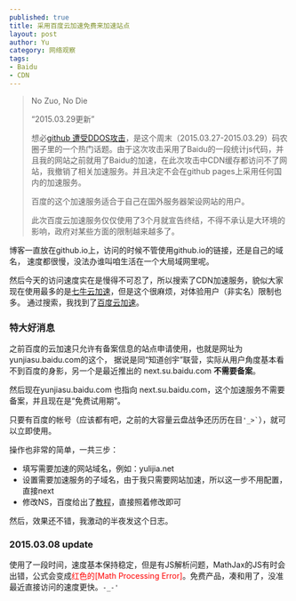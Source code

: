 ```yaml
---
published: true
title: 采用百度云加速免费来加速站点
layout: post
author: Yu 
category: 网络观察
tags:
- Baidu
- CDN
---
```


> No Zuo, No Die
>
> <q>2015.03.29更新</q>
>
>想必[github 遭受DDOS攻击](https://news.ycombinator.com/item?id=9275041)，是这个周末（2015.03.27-2015.03.29）码农圈子里的一个热门话题。由于这次攻击采用了Baidu的一段统计js代码，并且我的网站之前就用了Baidu的加速，在此次攻击中CDN缓存都访问不了网站，我撤销了相关加速服务。并且决定不会在github pages上采用任何国内的加速服务。
>
> 百度的这个加速服务适合于自己在国外服务器架设网站的用户。
>
> 此次百度云加速服务仅仅使用了3个月就宣告终结，不得不承认是大环境的影响，政府对某些方面的限制越来越多了。


博客一直放在github.io上，访问的时候不管使用github.io的链接，还是自己的域名，
速度都很慢，没法办谁叫咱生活在一个大局域网里呢。

然后今天的访问速度实在是慢得不可忍了，所以搜索了CDN加速服务，貌似大家现在使用最多的是[七牛云加速](https://portal.qiniu.com/signup?code=3llo7m7u16dea "注册邀请链接")，但是这个很麻烦，对体验用户（非实名）限制也多。 通过搜索，我找到了[百度云加速](http://next.su.baidu.com/ "百度云加速")。

### 特大好消息

之前百度的云加速只允许有备案信息的站点申请使用，也就是网址为yunjiasu.baidu.com的这个， 据说是同<q>知道创宇</q>联营，实际从用户角度基本看不到百度的身影，另一个是最近推出的 next.su.baidu.com **不需要备案**。

然后现在yunjiasu.baidu.com 也指向 next.su.baidu.com，这个加速服务不需要备案，并且现在是<q>免费试用期</q>。

只要有百度的帐号（应该都有吧，之前的大容量云盘战争还历历在目<code>'_>`</code>），就可以立即使用。

操作也非常的简单，一共三步：

- 填写需要加速的网站域名，例如：yulijia.net
- 设置需要加速服务的子域名，由于我只需要网站加速，所以这一步不用配置，直接next
- 修改NS，百度给出了[教程](http://next.su.baidu.com/help/#NS%E4%BF%AE%E6%94%B9%E6%95%99%E7%A8%8B/page/1 "百度云加速NS修改教程")，直接照着修改即可

然后，效果还不错，我激动的半夜发这个日志。

### 2015.03.08 update

使用了一段时间，速度基本保持稳定，但是有JS解析问题，MathJax的JS有时会出错，公式会变成<font color="red">红色的[Math Processing Error]</font>。免费产品，凑和用了，没准最近直接访问的速度更快。<code>-_-'</code>
